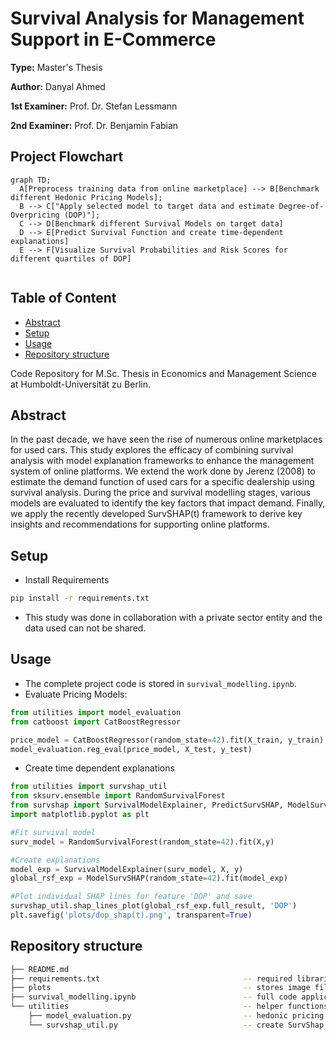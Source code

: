 # Survival Analysis for Management Support in E-Commerce

**Type:** Master's Thesis

**Author:** Danyal Ahmed

**1st Examiner:** Prof. Dr. Stefan Lessmann

**2nd Examiner:** Prof. Dr. Benjamin Fabian

## Project Flowchart
```mermaid
graph TD;
  A[Preprocess training data from online marketplace] --> B[Benchmark different Hedonic Pricing Models];
  B --> C["Apply selected model to target data and estimate Degree-of-Overpricing (DOP)"];
  C --> D[Benchmark different Survival Models on target data]
  D --> E[Predict Survival Function and create time-dependent explanations]
  E --> F[Visualize Survival Probabilities and Risk Scores for different quartiles of DOP]
  
```
## Table of Content

- [Abstract](#abstract)
- [Setup](#setup)
- [Usage](#usage)
- [Repository structure](-Repository-structure)

Code Repository for M.Sc. Thesis in Economics and Management Science at Humboldt-Universität zu Berlin.

## Abstract
In the past decade, we have seen the rise of numerous online marketplaces for used cars. This study explores the efficacy of combining survival analysis with model explanation frameworks to enhance the management system of online platforms. We extend the work done by Jerenz (2008) to estimate the demand function of used cars for a specific dealership using survival analysis. During the price and survival modelling stages, various models are evaluated to identify the key factors that impact demand. Finally, we apply the recently developed SurvSHAP(t) framework to derive key insights and recommendations for supporting online platforms.

## Setup

- Install Requirements
```bash
pip install -r requirements.txt
```

- This study was done in collaboration with a private sector entity and the data used can not be shared.


## Usage
- The complete project code is stored in `survival_modelling.ipynb`.
- Evaluate Pricing Models:
```python
from utilities import model_evaluation
from catboost import CatBoostRegressor

price_model = CatBoostRegressor(random_state=42).fit(X_train, y_train)
model_evaluation.reg_eval(price_model, X_test, y_test)
```
- Create time dependent explanations
```python
from utilities import survshap_util
from sksurv.ensemble import RandomSurvivalForest
from survshap import SurvivalModelExplainer, PredictSurvSHAP, ModelSurvSHAP
import matplotlib.pyplot as plt

#Fit survival model
surv_model = RandomSurvivalForest(random_state=42).fit(X,y)

#Create explanations
model_exp = SurvivalModelExplainer(surv_model, X, y)
global_rsf_exp = ModelSurvSHAP(random_state=42).fit(model_exp)

#Plot individual SHAP lines for feature 'DOP' and save
survshap_util.shap_lines_plot(global_rsf_exp.full_result, 'DOP')
plt.savefig('plots/dop_shap(t).png', transparent=True)
```
## Repository structure

```bash
├── README.md
├── requirements.txt                                -- required libraries
├── plots                                           -- stores image files
├── survival_modelling.ipynb                        -- full code application
└── utilities                                       -- helper functions
    ├── model_evaluation.py                         -- hedonic pricing model evaluation
    └── survshap_util.py                            -- create SurvShap plots               
```

